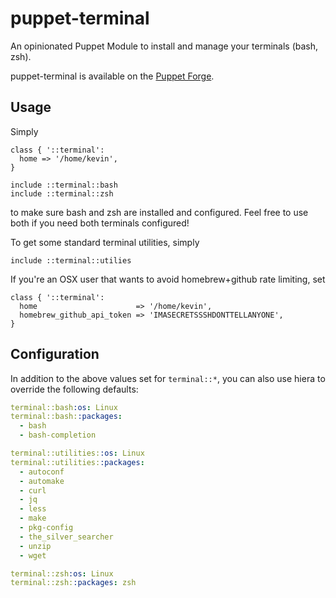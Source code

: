 # puppet-terminal

An opinionated Puppet Module to install and manage your terminals (bash, zsh).

puppet-terminal is available on the
[Puppet Forge](https://forge.puppetlabs.com/thekevjames/terminal).

## Usage

Simply

```puppet
class { '::terminal':
  home => '/home/kevin',
}

include ::terminal::bash
include ::terminal::zsh
```

to make sure bash and zsh are installed and configured. Feel free to use both
if you need both terminals configured!

To get some standard terminal utilities, simply

```puppet
include ::terminal::utilies
```

If you're an OSX user that wants to avoid homebrew+github rate limiting, set

```puppet
class { '::terminal':
  home                      => '/home/kevin',
  homebrew_github_api_token => 'IMASECRETSSSHDONTTELLANYONE',
}
```

## Configuration

In addition to the above values set for `terminal::*`, you can also use
hiera to override the following defaults:

```yaml
terminal::bash:os: Linux
terminal::bash::packages:
  - bash
  - bash-completion

terminal::utilities::os: Linux
terminal::utilities::packages:
  - autoconf
  - automake
  - curl
  - jq
  - less
  - make
  - pkg-config
  - the_silver_searcher
  - unzip
  - wget

terminal::zsh:os: Linux
terminal::zsh::packages: zsh
```
